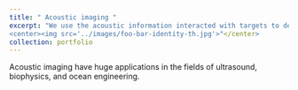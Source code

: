 ```yaml
---
title: " Acoustic imaging "
excerpt: "We use the acoustic information interacted with targets to develop forward and inverse imaging techniques.<br/>
<center><img src='../images/foo-bar-identity-th.jpg'>"</center>
collection: portfolio
---
```


Acoustic imaging have huge applications in the fields of ultrasound, biophysics, and ocean engineering. 
